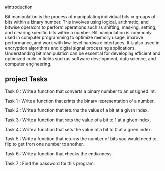 #introduction

Bit manipulation is the process of manipulating individual bits or groups of bits within a binary number. This involves using logical, arithmetic, and bitwise operators to perform operations such as shifting, masking, setting, and clearing specific bits within a number. Bit manipulation is commonly used in computer programming to optimize memory usage, improve performance, and work with low-level hardware interfaces. It is also used in encryption algorithms and digital signal processing applications. Understanding bit manipulation can be essential for developing efficient and optimized code in fields such as software development, data science, and computer engineering.

## project Tasks

Task 0 : Write a function that converts a binary number to an unsigned int.

Task 1 : Write a function that prints the binary representation of a number.

Task 2 : Write a function that returns the value of a bit at a given index.

Task 3 : Write a function that sets the value of a bit to 1 at a given index.

Task 4 : Write a function that sets the value of a bit to 0 at a given index.

Task 5 : Write a function that returns the number of bits you would need to flip to get from one number to another.

Task 6 : Write a function that checks the endianness.

Task 7 : Find the password for this program.
